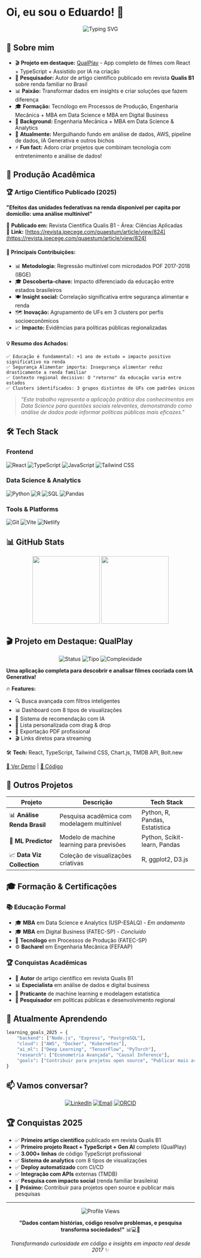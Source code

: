 # Oi, eu sou o Eduardo! 👋

<div align="center">
  <img src="https://readme-typing-svg.herokuapp.com?font=Fira+Code&pause=1000&color=3B82F6&center=true&vCenter=true&width=500&lines=Data+Science+%26+Analytics;Full+Stack+Developer;React+%2B+TypeScript;Python+%2B+Machine+Learning;Pesquisador+Acadêmico;Sempre+aprendendo+algo+novo!" alt="Typing SVG" />
</div>

## 🚀 Sobre mim

- 🎬 **Projeto em destaque:** [QualPlay](https://qualplay.netlify.app) - App completo de filmes com React + TypeScript + Assistido por IA na criação
- 📄 **Pesquisador:** Autor de artigo científico publicado em revista **Qualis B1** sobre renda familiar no Brasil
- 📊 **Paixão:** Transformar dados em insights e criar soluções que fazem diferença
- 🎓 **Formação:** Tecnólogo em Processos de Produção, Engenharia Mecânica + MBA em Data Science e MBA em Digital Business
- 🔧 **Background:** Engenharia Mecânica + MBA em Data Science & Analytics
- 🌱 **Atualmente:** Mergulhando fundo em análise de dados, AWS, pipeline de dados, IA Generativa e outros bichos
- ⚡ **Fun fact:** Adoro criar projetos que combinam tecnologia com entretenimento e análise de dados!

## 📄 Produção Acadêmica

### 🏆 **Artigo Científico Publicado (2025)**
**"Efeitos das unidades federativas na renda disponível per capita por domicílio: uma análise multinível"**

📍 **Publicado em:** Revista Científica Qualis B1 - Área: Ciências Aplicadas  
🔗 **Link:** [https://revista.ipecege.com/quaestum/article/view/824](https://revista.ipecege.com/quaestum/article/view/824)

#### 🎯 **Principais Contribuições:**
- 📊 **Metodologia:** Regressão multinível com microdados POF 2017-2018 (IBGE)
- 🎓 **Descoberta-chave:** Impacto diferenciado da educação entre estados brasileiros
- 🍽️ **Insight social:** Correlação significativa entre segurança alimentar e renda
- 🗺️ **Inovação:** Agrupamento de UFs em 3 clusters por perfis socioeconômicos
- 📈 **Impacto:** Evidências para políticas públicas regionalizadas

#### 💡 **Resumo dos Achados:**
```
✅ Educação é fundamental: +1 ano de estudo = impacto positivo significativo na renda
✅ Segurança Alimentar importa: Insegurança alimentar reduz drasticamente a renda familiar  
✅ Contexto regional decisivo: O "retorno" da educação varia entre estados
✅ Clusters identificados: 3 grupos distintos de UFs com padrões únicos
```

> *"Este trabalho representa a aplicação prática dos conhecimentos em Data Science para questões sociais relevantes, demonstrando como análise de dados pode informar políticas públicas mais eficazes."*

## 🛠️ Tech Stack

### Frontend
![React](https://img.shields.io/badge/-React-61DAFB?style=flat-square&logo=react&logoColor=black)
![TypeScript](https://img.shields.io/badge/-TypeScript-3178C6?style=flat-square&logo=typescript&logoColor=white)
![JavaScript](https://img.shields.io/badge/-JavaScript-F7DF1E?style=flat-square&logo=javascript&logoColor=black)
![Tailwind CSS](https://img.shields.io/badge/-Tailwind_CSS-38B2AC?style=flat-square&logo=tailwind-css&logoColor=white)

### Data Science & Analytics
![Python](https://img.shields.io/badge/-Python-3776AB?style=flat-square&logo=python&logoColor=white)
![R](https://img.shields.io/badge/-R-276DC3?style=flat-square&logo=r&logoColor=white)
![SQL](https://img.shields.io/badge/-SQL-4479A1?style=flat-square&logo=mysql&logoColor=white)
![Pandas](https://img.shields.io/badge/-Pandas-150458?style=flat-square&logo=pandas&logoColor=white)

### Tools & Platforms
![Git](https://img.shields.io/badge/-Git-F05032?style=flat-square&logo=git&logoColor=white)
![Vite](https://img.shields.io/badge/-Vite-646CFF?style=flat-square&logo=vite&logoColor=white)
![Netlify](https://img.shields.io/badge/-Netlify-00C7B7?style=flat-square&logo=netlify&logoColor=white)

## 📊 GitHub Stats

<div align="center">
  <img height="180em" src="https://github-readme-stats.vercel.app/api?username=DuhBenhur&show_icons=true&theme=tokyonight&include_all_commits=true&count_private=true"/>
  <img height="180em" src="https://github-readme-stats.vercel.app/api/top-langs/?username=DuhBenhur&layout=compact&langs_count=7&theme=tokyonight"/>
</div>

## 🎬 Projeto em Destaque: QualPlay

<div align="center">
  <img src="https://img.shields.io/badge/Status-🚀_Live_Demo-success?style=for-the-badge" alt="Status" />
  <img src="https://img.shields.io/badge/Tipo-Full_Stack_App-blue?style=for-the-badge" alt="Tipo" />
  <img src="https://img.shields.io/badge/Complexidade-Avançada-red?style=for-the-badge" alt="Complexidade" />
</div>

**Uma aplicação completa para descobrir e analisar filmes cocriada com IA Generativa!**

🔥 **Features:**
- 🔍 Busca avançada com filtros inteligentes
- 📊 Dashboard com 8 tipos de visualizações
- 🤖 Sistema de recomendação com IA
- 💾 Lista personalizada com drag & drop
- 📄 Exportação PDF profissional
- 🎬 Links diretos para streaming

🛠️ **Tech:** React, TypeScript, Tailwind CSS, Chart.js, TMDB API, Bolt.new

[🚀 Ver Demo](https://qualplay.netlify.app/) | [📖 Código](https://github.com/DuhBenhur/QualPlay)

## 🌟 Outros Projetos

<div align="center">
  
| Projeto | Descrição | Tech Stack |
|---------|-----------|------------|
| 📊 **Análise Renda Brasil** | Pesquisa acadêmica com modelagem multinível | Python, R, Pandas, Estatística |
| 🤖 **ML Predictor** | Modelo de machine learning para previsões | Python, Scikit-learn, Pandas |
| 📈 **Data Viz Collection** | Coleção de visualizações criativas | R, ggplot2, D3.js |

</div>

## 🎓 Formação & Certificações

### 📚 **Educação Formal**
- 🎓 **MBA** em Data Science e Analytics (USP-ESALQ) - *Em andamento*
- 🎓 **MBA** em Digital Business (FATEC-SP) - *Concluído*
- 🔧 **Tecnólogo** em Processos de Produção (FATEC-SP)
- ⚙️ **Bacharel** em Engenharia Mecânica (FEFAAP)

### 🏆 **Conquistas Acadêmicas**
- 📄 **Autor** de artigo científico em revista Qualis B1
- 📊 **Especialista** em análise de dados e digital business
- 🤖 **Praticante** de machine learning e modelagem estatística
- 🔬 **Pesquisador** em políticas públicas e desenvolvimento regional

## 🌱 Atualmente Aprendendo

```python
learning_goals_2025 = {
    "backend": ["Node.js", "Express", "PostgreSQL"],
    "cloud": ["AWS", "Docker", "Kubernetes"],
    "ai_ml": ["Deep Learning", "TensorFlow", "PyTorch"],
    "research": ["Econometria Avançada", "Causal Inference"],
    "goals": ["Contribuir para projetos open source", "Publicar mais artigos"]
}
```

## 📫 Vamos conversar?

<div align="center">
  
[![LinkedIn](https://img.shields.io/badge/-LinkedIn-0077B5?style=for-the-badge&logo=linkedin&logoColor=white)](https://linkedin.com/in/eduardobenhur)
[![Email](https://img.shields.io/badge/-Email-D14836?style=for-the-badge&logo=gmail&logoColor=white)](mailto:eduardo.benhur@gmail.com)
[![ORCID](https://img.shields.io/badge/-ORCID-A6CE39?style=for-the-badge&logo=orcid&logoColor=white)](https://orcid.org/0009-0006-2778-1566)


</div>

## 🏆 Conquistas 2025

- ✅ **Primeiro artigo científico** publicado em revista Qualis B1
- ✅ **Primeiro projeto React + TypeScript + Gen AI** completo (QualPlay)
- ✅ **3.000+ linhas** de código TypeScript profissional
- ✅ **Sistema de analytics** com 8 tipos de visualizações
- ✅ **Deploy automatizado** com CI/CD
- ✅ **Integração com APIs** externas (TMDB)
- ✅ **Pesquisa com impacto social** (renda familiar brasileira)
- 🎯 **Próximo:** Contribuir para projetos open source e publicar mais pesquisas

---

<div align="center">
  <img src="https://komarev.com/ghpvc/?username=DuhBenhur&color=blue&style=flat-square&label=Profile+Views" alt="Profile Views" />
  
  **"Dados contam histórias, código resolve problemas, e pesquisa transforma sociedades!"** 📊💻🔬
  
  *Transformando curiosidade em código e insights em impacto real desde 2017* ✨
</div>
